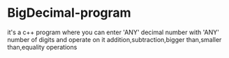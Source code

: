 # BigDecimal-program
it's a c++ program where you can enter 'ANY' decimal number with 'ANY' number of digits and operate on it addition,subtraction,bigger than,smaller than,equality operations
